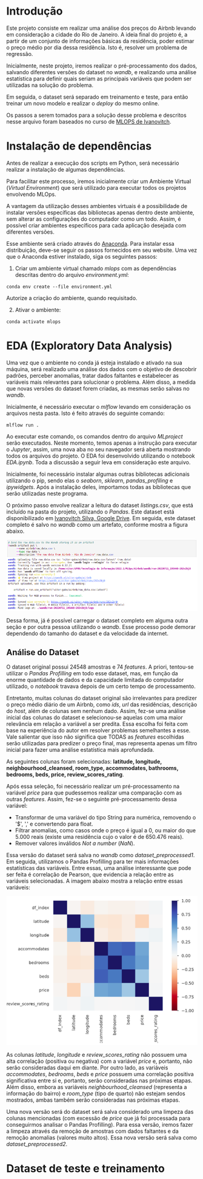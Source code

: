 # Introdução

Este projeto consiste em realizar uma análise dos preços do Airbnb levando em consideração a cidade do Rio de Janeiro. A ideia final do projeto é, a partir de um conjunto de informações básicas da residência, poder estimar o preço médio por dia dessa residência. Isto é, resolver um problema de regressão.

Inicialmente, neste projeto, iremos realizar o pré-processamento dos dados, salvando diferentes versões do dataset no *wandb*, e realizando uma análise estatística para definir quais seriam as principais variáveis que podem ser utilizadas na solução do problema.

Em seguida, o dataset será separado em treinamento e teste, para então treinar um novo modelo e realizar o *deploy* do mesmo online.

Os passos a serem tomados para a solução desse problema e descritos nesse arquivo foram baseados no curso de [MLOPS de Ivanovitch](https://github.com/ivanovitchm/mlops). 

# Instalação de dependências

Antes de realizar a execução dos scripts em Python, será necessário realizar a instalação de algumas dependências. 

Para facilitar este processo, iremos inicialmente criar um Ambiente Virtual (*Virtual Environment*) que será utilizado para executar todos os projetos envolvendo MLOps.

A vantagem da utilização desses ambientes virtuais é a possibilidade de instalar versões específicas das bibliotecas apenas dentro deste ambiente, sem alterar as configurações do computador como um todo. Assim, é possível criar ambientes específicos para cada aplicação desejada com diferentes versões.

Esse ambiente será criado através do [Anaconda](https://www.anaconda.com/products/distribution). Para instalar essa distribuição, deve-se seguir os passos fornecidos em seu website. Uma vez que o Anaconda estiver instalado, siga os seguintes passos:

1. Criar um ambiente virtual chamado *mlops* com as dependências descritas dentro do arquivo *environment.yml*:

```
conda env create --file environment.yml
```

Autorize a criação do ambiente, quando requisitado.

2. Ativar o ambiente:

```
conda activate mlops
```

# EDA (Exploratory Data Analysis)

Uma vez que o ambiente no conda já esteja instalado e ativado na sua máquina, será realizado uma análise dos dados com o objetivo de descobrir padrões, perceber anomalias, tratar dados faltantes e estabelecer as variáveis mais relevantes para solucionar o problema. Além disso, a medida que novas versões do dataset forem criadas, as mesmas serão salvas no *wandb*. 

Inicialmente, é necessário executar o *mlflow* levando em consideração os arquivos nesta pasta. Isto é feito através do seguinte comando:

```
mlflow run .
```

Ao executar este comando, os comandos dentro do arquivo *MLproject* serão executados. Neste momento, temos apenas a instrução para executar o *Jupyter*, assim, uma nova aba no seu navegador será aberta mostrando todos os arquivos do projeto. O EDA foi desenvolvido utilizando o notebook *EDA.ipynb*. Toda a discussão a seguir leva em consideração este arquivo.

Inicialmente, foi necessário instalar algumas outras bibliotecas adicionais utilizando o pip, sendo elas o *seaborn*, *sklearn*, *pandas_profiling* e *ipywidgets*. Após a instalação deles, importamos todas as bibliotecas que serão utilizadas neste programa.

O próximo passo envolve realizar a leitura do dataset *listings.csv*, que está incluído na pasta do projeto, utilizando o *Pandas*. Este dataset está disponibilizado em [Ivanovitch Silva, Google Drive](https://drive.google.com/file/d/16zF4MHEP_bBxAEWpQgVocPupTjRRAgfP/view). Em seguida, este dataset completo é salvo no *wandb* como um artefato, conforme mostra a figura abaixo.

![Figura 1: Carregando o dataset original no wandb](./figures/figure1.png)

Dessa forma, já é possível carregar o dataset completo em alguma outra seção e por outra pessoa utilizando o *wandb*. Esse processo pode demorar dependendo do tamanho do dataset e da velocidade da internet.

## Análise do Dataset

O dataset original possui 24548 amostras e 74 *features*. A priori, tentou-se utilizar o *Pandas Profilling* em todo esse dataset, mas, em função da enorme quantidade de dados e da capacidade limitada do computador utilizado, o *notebook* travava depois de um certo tempo de processamento.

Entretanto, muitas colunas do dataset original são irrelevantes para predizer o preço médio diário de um Airbnb, como *ids*, *url* das residências, descrição do *host*, além de colunas sem nenhum dado. Assim, fez-se uma análise inicial das colunas do dataset e selecionou-se aquelas com uma maior relevância em relação a variável a ser predita. Essa escolha foi feita com base na experiência do autor em resolver problemas semelhantes a esse. Vale salientar que isso não significa que TODAS as *features* escolhidas serão utilizadas para predizer o preço final, mas representa apenas um filtro inicial para fazer uma análise estatística mais aprofundada.

As seguintes colunas foram selecionadas: **latitude, longitude, neighbourhood_cleansed, room_type, accommodates, bathrooms, bedrooms, beds, price, review_scores_rating**.

Após essa seleção, foi necessário realizar um pré-processamento na variável *price* para que pudessemos realizar uma comparação com as outras *features*. Assim, fez-se o seguinte pré-processamento dessa variável:

* Transformar de uma variável do tipo String para numérica, removendo o '$', ',' e convertendo para float.
* Filtrar anomalias, como casos onde o preço é igual a 0, ou maior do que 5.000 reais (existe uma residência cujo o valor é de 650.476 reais).
* Remover valores inválidos *Not a number* (*NaN*). 

Essa versão do dataset será salva no *wandb* como *dataset_preprocessed1*. Em seguida, utilizamos o Pandas Profilling para ter mais informações estatísticas das variáveis. Entre essas, uma análise interessante que pode ser feita é correlação de Pearson, que evidencia a relação entre as variáveis selecionadas. A imagem abaixo mostra a relação entre essas variáveis: 

![Figura 2: Correlação de Pearson entre as variáveis selecionadas](./figures/figure2.png)

As colunas *latitude*, *longitude* e *review_scores_rating* não possuem uma alta correlação (positiva ou negativa) com a variável *price* e, portanto, não serão consideradas daqui em diante. Por outro lado, as variáveis *accommodates*, *bedrooms*, *beds* e *price* possuem uma correlação positiva significativa entre si e, portanto, serão consideradas nas próximas etapas. Além disso, embora as variáveis *neighbourhood_cleansed* (representa a informação do bairro) e *room_type* (tipo de quarto) não estejam sendos mostrados, ambas também serão consideradas nas próximas etapas. 

Uma nova versão será do dataset será salva considerado uma limpeza das colunas mencionadas (com excessão de *price* que já foi processada para conseguirmos analisar o Pandas Profilling). Para essa versão, iremos fazer a limpeza através da remoção de amostras com dados faltantes e da remoção anomalias (valores muito altos). Essa nova versão será salva como *dataset_preprocessed2*.


# Dataset de teste e treinamento 


